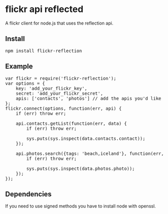 # flickr api reflected

A flickr client for node.js that uses the reflection api.

## Install
<pre>
npm install flickr-reflection
</pre>

## Example

<pre>
var flickr = require('flickr-reflection');
var options = {
    key: 'add_your_flickr_key',
    secret: 'add_your_flickr_secret',
    apis: ['contacts', 'photos'] // add the apis you'd like to use
};
flickr.connect(options, function(err, api) {
    if (err) throw err;

    api.contacts.getList(function(err, data) {
        if (err) throw err;

        sys.puts(sys.inspect(data.contacts.contact));
    });

    api.photos.search({tags: 'beach,iceland'}, function(err, data) {
        if (err) throw err;

        sys.puts(sys.inspect(data.photos.photo));
    });
});
</pre>

## Dependencies

If you need to use signed methods you have to install node with openssl.
